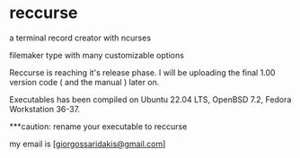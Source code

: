 # reccurse
a terminal record creator with ncurses

filemaker type with many customizable options

Reccurse is reaching it's release phase. I will be uploading the final 1.00 version code ( and the manual ) later on.

Executables has been compiled on Ubuntu 22.04 LTS, OpenBSD 7.2, Fedora Workstation 36-37.

***caution: rename your executable to reccurse

my email is [giorgossaridakis@gmail.com]
